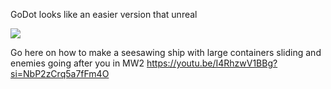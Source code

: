 GoDot looks like an easier version that unreal

![](https://i.imgur.com/Rr4kumg.png)


Go here on how to make a seesawing ship with large containers sliding and enemies going after you in MW2
https://youtu.be/I4RhzwV1BBg?si=NbP2zCrq5a7fFm4O
